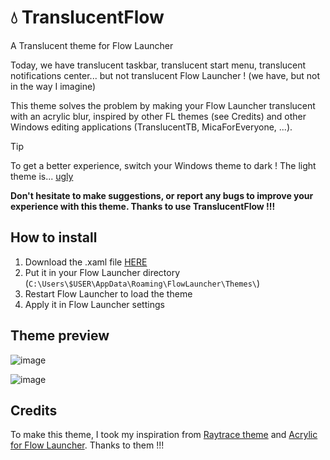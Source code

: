 # 💧 TranslucentFlow
A Translucent theme for Flow Launcher

Today, we have translucent taskbar, translucent start menu, translucent notifications center... but not translucent Flow Launcher ! (we have, but not in the way I imagine)

This theme solves the problem by making your Flow Launcher translucent with an acrylic blur, inspired by other FL themes (see Credits) and other Windows editing applications (TranslucentTB, MicaForEveryone, ...).

> [!TIP]
> To get a better experience, switch your Windows theme to dark ! The light theme is... [ugly](https://github.com/user-attachments/assets/d1407f48-6d63-4816-88cd-1ea9b7779091)

**Don't hesitate to make suggestions, or report any bugs to improve your experience with this theme. Thanks to use TranslucentFlow !!!**

## How to install

1. Download the .xaml file [HERE](https://github.com/gab4000/TranslucentFlow/blob/main/TranslucentFlow.xaml)
2. Put it in your Flow Launcher directory (`C:\Users\$USER\AppData\Roaming\FlowLauncher\Themes\`)
3. Restart Flow Launcher to load the theme
4. Apply it in Flow Launcher settings

## Theme preview

![image](https://github.com/user-attachments/assets/d477e1a2-dff8-49d0-924c-44a53b5b8767)

![image](https://github.com/user-attachments/assets/c9e34bb2-8915-4b51-bebf-82192dcf87f8)

## Credits

To make this theme, I took my inspiration from [Raytrace theme](https://github.com/nitrogeo/Raytrace) and [Acrylic for Flow Launcher](https://github.com/Flow-Launcher/Flow.Launcher/discussions/1438#discussioncomment-13035562). Thanks to them !!!
